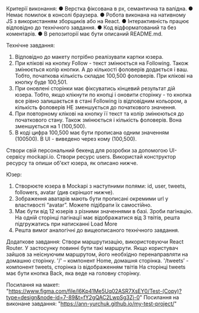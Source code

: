 Критерії виконання:
● Верстка фіксована в рх, семантична та валідна.
● Немає помилок в консолі браузера.
● Робота виконана на нативному JS з використанням зборщиків або на React.
● Інтерактивність працює відповідно до технічного завдання.
● Код відформатований та без коментарів.
● В репозиторії має бути описаний README.md.

Технічне завдання:
1. Відповідно до макету потрібно реалізувати картки юзера.
2. При клікові на кнопку Follow - текст змінюється на Following. Також
змінюється колір кнопки. А до кількості фоловерів додається і ваш. Тобто,
початкова кількість складає 100,500 фоловерів. При клікові на кнопку буде
100,501.
3. При оновлені сторінки має фіксуватись кінцевий результат дій юзера. Тобто,
якщо клікнути по кнопці і оновити сторінку - то кнопка все рівно залишається
в стані Following із відповідним кольором, а кількість фоловерів НЕ
зменшується до початкового значення.
4. При повторному клікові на кнопку її текст та колір змінюються до початкового
стану. Також змінюється і кількість фоловерів. Вона зменшується на 1
(100,500).
5. В коді цифра 100,500 має бути прописана одним значенням (100500). В UI -
виведено через кому (100,500).

Створи свій персональний бекенд для розробки за допомогою UI-сервісу
mockapi.io.
Створи ресурс users. Використай конструктор ресурсу та опиши об'єкт юзера, як
описано нижче.

Юзер:
1. Створюєте юзера в Mockapi з наступними полями: id, user, tweets, followers,
avatar (див скріншот нижче).
2. Зображення аватарів мають бути прописані окремими url у властивості
“avatar”. Можете підібрати їх самостійно.
3. Має бути від 12 юзерів з різними значеннями в базі. Зроби
пагінацію. На одній сторінці пагінації має відображатися від 3 твітів, решта
підгружатись при натисканні Load More
4. Решта вимог аналогічні до вищеописаного технічного завдання.

Додаткове завдання:
Створи маршрутизацію, використовуючи React Router.
У застосунку повинні бути такі маршрути. Якщо користувач зайшов за
неіснуючим маршрутом, його необхідно перенаправляти на домашню сторінку.
'/' – компонент Home, домашня сторінка. 
'/tweets’ - компонент tweets, сторінка із відображенням твітів
На сторінці tweets має бути кнопка Back, яка веде на головну сторінку.

Посилання на макет: "https://www.figma.com/file/l6Kp41Me5Uq02ASR7XsEY0/Test-(Copy)?type=design&node-id=7-89&t=fY2gQAC2LwpSg3Zj-0"
Посилання на виконане завдання: "https://ann-yurchuk.github.io/my-test-project/"